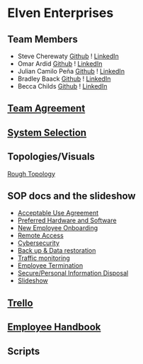 # Elven Enterprises

## Team Members
* Steve Cherewaty [Github](https://github.com/SCherewaty) ! [LinkedIn](https://www.linkedin.com/in/steve-cherewaty-jr-b8727135/)
* Omar Ardid [Github](https://github.com/oardid) ! [LinkedIn](https://www.linkedin.com/in/ardidomar/)
* Julian Camilo Peña [Github](https://github.com/julianp91) ! [LinkedIn](https://www.linkedin.com/in/julian-pena-bb8643267/)
* Bradley Baack [Github](https://github.com/bjbaack) ! [LinkedIn](https://www.linkedin.com/in/bradleybaack/)
* Becca Childs [Github](https://github.com/Crimson-Raven) ! [LinkedIn](https://www.linkedin.com/in/rebecca-childs-b69b61166/)

## [Team Agreement](https://docs.google.com/document/d/1fNa5TKsHoVrjMS5TSnLkJ30S34Od6ILYmXGh-81YvO8/edit?usp=sharing)

## [System Selection](https://docs.google.com/document/d/1gUgTYlfTJa4f-P9nA7oibvPZR7GzYQ5ioUSrZHc1XgA/edit)

## Topologies/Visuals
[Rough Topology](https://drive.google.com/file/d/11Q1hYyOH7JIarpZ33ANmQBcdLPw1D7pI/view?usp=sharing)
## SOP docs and the slideshow
* [Acceptable Use Agreement](https://docs.google.com/document/d/16uWrXDeIQi4gdG8IPaFRt0GVIIZC0vUJSlQsMz_ZqWY/edit#heading=h.35rt96ad4t2s)
* [Preferred Hardware and Software](https://docs.google.com/document/d/1yxA9WjhDR6_P6daMvTxhDtTyXLQ55x_oEr4KY1KVaNg/edit#heading=h.64g8qpf0x9oa)
* [New Employee Onboarding](https://docs.google.com/document/d/14a6gy_nqVkBHtUzPjT7oXkxRs0yk_qVuBrPUOZ8XaTs/edit#heading=h.damp1gnlblk)
* [Remote Access](https://docs.google.com/document/d/1IAupm9t8R6atDkDKtxq0UQqOfeYH7aiXLMYPzhJYxIs/edit)
* [Cybersecurity](https://docs.google.com/document/d/1M6rDqZwuQOJKppk3M0mYxjQxfnJsBVXGM57l53PoveE/edit#heading=h.damp1gnlblk)
* [Back up & Data restoration](https://docs.google.com/document/d/1MQBCBRlm1EAXeerj6V0Ny-uquk49dETYDakQnC4MPZg/edit#heading=h.damp1gnlblk)
* [Traffic monitoring](https://docs.google.com/document/d/17mIJEfb5fJRNk-P2TLGODxNAPH3lA1rw31lcKNhRqzU/edit#heading=h.8ikfwrjuh5vz)
* [Employee Termination](https://docs.google.com/document/d/1-zt9yq1BCxoH1KfhwR0agp4LD0R08nXC4ICLPG6SG-U/edit#heading=h.damp1gnlblk)
* [Secure/Personal Information Disposal](https://docs.google.com/document/d/1kvfL9tl5V5w4iuer6fydPqNeRmDZCQw8Kx4l-TcXqyM/edit#heading=h.damp1gnlblk)
* [Slideshow](https://docs.google.com/presentation/d/1Elth_3UM1WhsHMchzky9Il5gT4ILaJkM-cbuxm8Oq2k/edit#slide=id.g26e7428628c_4_31)

## [Trello](https://trello.com/invite/b/evm42QDY/ATTI7f423eb5b0523d83af994af4e553670eC0F6374E/ops-301)

## [Employee Handbook](https://docs.google.com/document/d/1v-KCPP4P30EBBw6sGXk_Vki68MzrAU1pHBkryjyDo20/edit#heading=h.nfid4l84lg0u)

## Scripts
